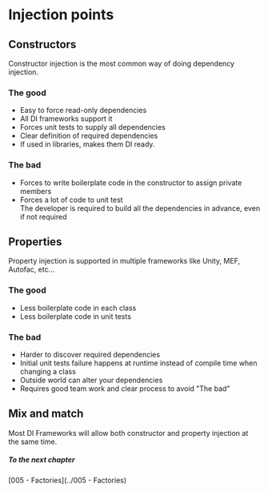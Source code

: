 ﻿# Injection points

## Constructors
Constructor injection is the most common way of doing dependency injection.

### The good
* Easy to force read-only dependencies
* All DI frameworks support it
* Forces unit tests to supply all dependencies
* Clear definition of required dependencies
* If used in libraries, makes them DI ready.

### The bad
* Forces to write boilerplate code in the constructor to assign private members
* Forces a lot of code to unit test  
  The developer is required to build all the dependencies in advance, even if not required

## Properties
Property injection is supported in multiple frameworks like Unity, MEF, Autofac, etc... 

### The good
* Less boilerplate code in each class
* Less boilerplate code in unit tests

### The bad
* Harder to discover required dependencies
* Initial unit tests failure happens at runtime instead of compile time when changing a class
* Outside world can alter your dependencies
* Requires good team work and clear process to avoid "The bad"

## Mix and match
Most DI Frameworks will allow both constructor and property injection at the same time.

##### To the next chapter
[005 - Factories](../005 - Factories)  